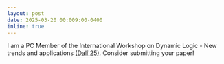 ```yaml
---
layout: post
date: 2025-03-20 00:009:00-0400
inline: true
---
```


I am a PC Member of the International Workshop on Dynamic Logic - New trends and applications [(Dalí'25)](https://dali2025.web.ua.pt/). Consider submitting your paper!